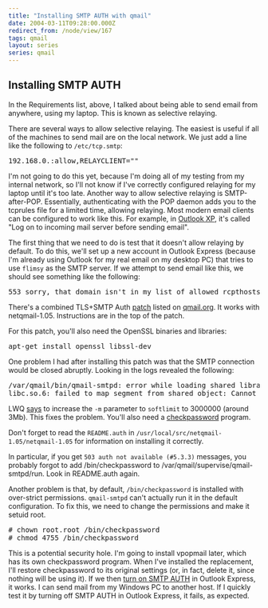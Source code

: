 ```yaml
---
title: "Installing SMTP AUTH with qmail"
date: 2004-03-11T09:28:00.000Z
redirect_from: /node/view/167
tags: qmail
layout: series
series: qmail
---
```


## Installing SMTP AUTH

In the Requirements list, above, I talked about being able to send email from anywhere, using my laptop. This is known as selective relaying.

There are several ways to allow selective relaying. The easiest is useful if all of the machines to send mail are on the local network. We just add a line like the following to `/etc/tcp.smtp`:

<pre>192.168.0.:allow,RELAYCLIENT=""</pre>

I'm not going to do this yet, because I'm doing all of my testing from my internal network, so I'll not know if I've correctly configured relaying for my laptop until it's too late.
Another way to allow selective relaying is SMTP-after-POP. Essentially, authenticating with the POP daemon adds you to the tcprules file for a limited time, allowing relaying. Most modern email clients can be configured to work like this. For example, in [Outlook XP](/images/946aa447a66295f55baa9ba0a0ebf32f-169.jpg), it's called "Log on to incoming mail server before sending email".

The first thing that we need to do is test that it doesn't allow relaying by default. To do this, we'll set up a new account in Outlook Express (because I'm already using Outlook for my real email on my desktop PC) that tries to use `flimsy` as the SMTP server. If we attempt to send email like this, we should see something like the following:

<pre>553 sorry, that domain isn't in my list of allowed rcpthosts (#5.7.1)</pre>

There's a combined TLS+SMTP Auth [patch](http://shupp.org/patches/netqmail-1.05-tls-smtpauth-20040207.patch) listed on [qmail.org](http://www.qmail.org/netqmail/). It works with netqmail-1.05\. Instructions are in the top of the patch.

For this patch, you'll also need the OpenSSL binaries and libraries:

<pre>apt-get install openssl libssl-dev</pre>

One problem I had after installing this patch was that the SMTP connection would be closed abruptly. Looking in the logs revealed the following:

<pre>/var/qmail/bin/qmail-smtpd: error while loading shared libraries:
libc.so.6: failed to map segment from shared object: Cannot allocate memory</pre>

LWQ [says](http://www.lifewithqmail.org/lwq.html#supervise-tree) to increase the `-m` parameter to `softlimit` to 3000000 (around 3Mb). This fixes the problem.
You'll also need a [checkpassword](http://cr.yp.to/checkpwd.html) program.

Don't forget to read the `README.auth` in `/usr/local/src/netqmail-1.05/netqmail-1.05` for information on installing it correctly.

In particular, if you get `503 auth not available (#5.3.3)` messages, you probably forgot to add /bin/checkpassword to /var/qmail/supervise/qmail-smtpd/run. Look in README.auth again.

Another problem is that, by default, `/bin/checkpassword` is installed with over-strict permissions. `qmail-smtpd` can't actually run it in the default configuration. To fix this, we need to change the permissions and make it setuid root.

<pre># chown root.root /bin/checkpassword
# chmod 4755 /bin/checkpassword</pre>

This is a potential security hole. I'm going to install vpopmail later, which has its own checkpassword program. When I've installed the replacement, I'll restore checkpassword to its original settings (or, in fact, delete it, since nothing will be using it).
If we then [turn on SMTP AUTH](/images/ab44157cb410409dc6a8033aeb7fccf3-168.jpg) in Outlook Express, it works. I can send mail from my Windows PC to another host. If I quickly test it by turning off SMTP AUTH in Outlook Express, it fails, as expected.
